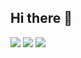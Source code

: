 ## Hi there 👋

<!--
**yaoiluv/yaoiluv** is a ✨ _special_ ✨ repository because its `README.md` (this file) appears on your GitHub profile.

Here are some ideas to get you started:

- 🔭 I’m currently working on ...
- 🌱 I’m currently learning ...
- 👯 I’m looking to collaborate on ...
- 🤔 I’m looking for help with ...
- 💬 Ask me about ...
- 📫 How to reach me: ...
- 😄 Pronouns: ...
- ⚡ Fun fact: ...
-->
![](https://komarev.com/ghpvc/?username=yaoiluv)
![](https://komarev.com/ghpvc/?username=your-github-username&color=grey)
![](https://komarev.com/ghpvc/?username=your-github-username&style=flat)
